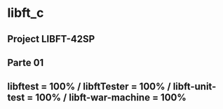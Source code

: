 # libft_c
## Project LIBFT-42SP
## Parte 01
## libftest = 100% / libftTester = 100% / libft-unit-test = 100% / libft-war-machine = 100%

